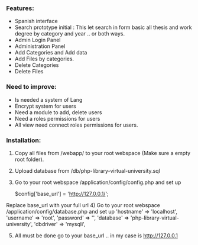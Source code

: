 ### Features:
- Spanish interface
- Search prototype initial : This let search in form basic all thesis and work degree by category and year .. or both ways.
- Admin Login Panel
- Administration Panel
- Add Categories and Add data
- Add Files by categories.
- Delete Categories
- Delete Files


### Need to improve:
- Is needed a system of Lang
- Encrypt system for users
- Need a module to add, delete users
- Need a roles permissions for users
- All view need connect roles permissions for users.

### Installation:
1) Copy all files from /webapp/ to your root webspace (Make sure a empty root folder).
2) Upload database from /db/php-library-virtual-university.sql
3) Go to your root webspace /application/config/config.php
and set up

    $config['base_url'] = 'http://127.0.0.1/';
    

Replace base_url with your full url
4) Go to your root webspace /application/config/database.php
and set up
            'hostname' => 'localhost',
            'username' => 'root',
            'password' => '',
            'database' => 'php-library-virtual-university',
            'dbdriver' => 'mysqli',

5) All must be done go to your base_url .. in my case is http://127.0.0.1
